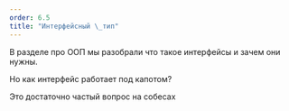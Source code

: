 ```yaml
---
order: 6.5
title: "Интерфейсный \_тип"
---
```


В разделе про ООП мы разобрали что такое интерфейсы и зачем они нужны.

Но как интерфейс работает под капотом?

Это достаточно частый вопрос на собесах